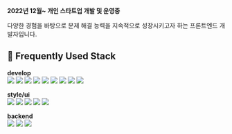 **2022년 12월~ 개인 스타트업 개발 및 운영중**

다양한 경험을 바탕으로 문제 해결 능력을 지속적으로 성장시키고자 하는 프론트엔드 개발자입니다.

## 🚀 Frequently Used Stack

**develop**  
<img src="https://img.shields.io/badge/HTML-E34F26?style=flat-square&logo=HTML5&logoColor=white"/>
<img src="https://img.shields.io/badge/CSS-1572B6?style=flat-square&logo=CSS3&logoColor=white"/>
<img src="https://img.shields.io/badge/JavaScript-F7DF1E?style=flat-square&logo=javascript&logoColor=black"/>
<img src="https://img.shields.io/badge/TypeScript-3178C6?style=flat-square&logo=typescript&logoColor=white"/>
<img src="https://img.shields.io/badge/React-20232A?style=flat-square&logo=react&logoColor=61DAFB"/>
<img src="https://img.shields.io/badge/Next.js-000000?style=flat-square&logo=next.js&logoColor=white"/>
<img src="https://img.shields.io/badge/TanStack_Query-0769AD?style=flat-square&logo=react&logoColor=white"/> <img src="https://img.shields.io/badge/Recoil-61DAFB?style=flat-square&logo=react&logoColor=white"/> <img src="https://img.shields.io/badge/NextAuth.js-000000?style=flat-square&logo=next.js&logoColor=white"/>



**style/ui**  
<img src="https://img.shields.io/badge/styled--components-DB7093?style=flat-square&logo=styled-components&logoColor=white"/> <img src="https://img.shields.io/badge/Tailwind_CSS-38B2AC?style=flat-square&logo=tailwind-css&logoColor=white"/> <img src="https://img.shields.io/badge/Chakra_UI-319795?style=flat-square&logo=chakra-ui&logoColor=white"/> <img src="https://img.shields.io/badge/Flowbite-38B2AC?style=flat-square&logo=Tailwind-CSS&logoColor=white"/> <img src="https://img.shields.io/badge/Framer_Motion-0055FF?style=flat-square&logo=framer&logoColor=white"/>

**backend**  
<img src="https://img.shields.io/badge/Node.js-339933?style=flat-square&logo=node.js&logoColor=white"/> <img src="https://img.shields.io/badge/Express-000000?style=flat-square&logo=express&logoColor=white"/> <img src="https://img.shields.io/badge/MongoDB-47A248?style=flat-square&logo=mongodb&logoColor=white"/>








